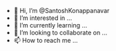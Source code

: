 - 👋 Hi, I’m @SantoshKonappanavar
- 👀 I’m interested in ...
- 🌱 I’m currently learning ...
- 💞️ I’m looking to collaborate on ...
- 📫 How to reach me ...

<!---
SantoshKonappanavar/SantoshKonappanavar is a ✨ special ✨ repository because its `README.md` (this file) appears on your GitHub profile.
You can click the Preview link to take a look at your changes.
--->
